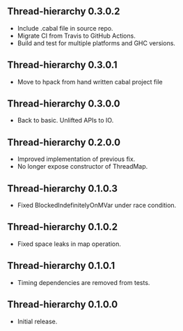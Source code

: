 ## Thread-hierarchy 0.3.0.2

* Include .cabal file in source repo.
* Migrate CI from Travis to GitHub Actions.
* Build and test for multiple platforms and GHC versions.

## Thread-hierarchy 0.3.0.1

* Move to hpack from hand written cabal project file

## Thread-hierarchy 0.3.0.0
* Back to basic.  Unlifted APIs to IO.

## Thread-hierarchy 0.2.0.0
* Improved implementation of previous fix.
* No longer expose constructor of ThreadMap.

## Thread-hierarchy 0.1.0.3
* Fixed BlockedIndefinitelyOnMVar under race condition.

## Thread-hierarchy 0.1.0.2
* Fixed space leaks in map operation.

## Thread-hierarchy 0.1.0.1
* Timing dependencies are removed from tests.

## Thread-hierarchy 0.1.0.0

* Initial release.
